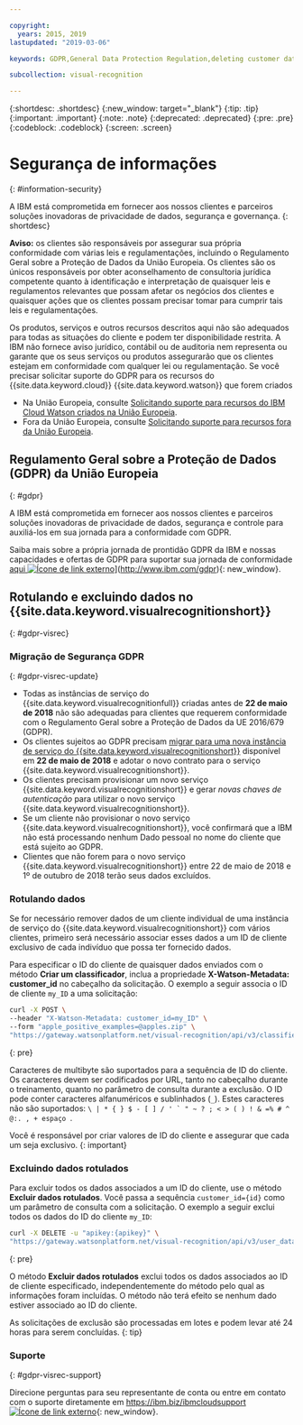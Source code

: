 ```yaml
---

copyright:
  years: 2015, 2019
lastupdated: "2019-03-06"

keywords: GDPR,General Data Protection Regulation,deleting customer data,privacy

subcollection: visual-recognition

---
```


{:shortdesc: .shortdesc}
{:new_window: target="_blank"}
{:tip: .tip}
{:important: .important}
{:note: .note}
{:deprecated: .deprecated}
{:pre: .pre}
{:codeblock: .codeblock}
{:screen: .screen}

# Segurança de informações
{: #information-security}

A IBM está comprometida em fornecer aos nossos clientes e parceiros soluções inovadoras de privacidade de dados, segurança e governança.
{: shortdesc}

**Aviso:**
os clientes são responsáveis por assegurar sua própria conformidade com várias leis e regulamentações, incluindo o Regulamento Geral sobre a Proteção de Dados da União Europeia. Os clientes são os únicos responsáveis por obter aconselhamento de consultoria jurídica competente quanto à identificação e interpretação de quaisquer leis e regulamentos relevantes que possam afetar os negócios dos clientes e quaisquer ações que os clientes possam precisar tomar para cumprir tais leis e regulamentações.

Os produtos, serviços e outros recursos descritos aqui não são adequados para todas as situações do cliente e podem ter disponibilidade restrita. A IBM não fornece aviso jurídico, contábil ou de auditoria nem representa ou garante que os seus serviços ou produtos assegurarão que os clientes estejam em conformidade com qualquer lei ou regulamentação.
Se você precisar solicitar suporte do GDPR para os recursos do {{site.data.keyword.cloud}} {{site.data.keyword.watson}} que forem criados

- Na União Europeia, consulte [Solicitando suporte para recursos do IBM Cloud Watson criados na União Europeia](/docs/services/watson?topic=watson-gdpr-sar#request-EU).
- Fora da União Europeia, consulte [Solicitando suporte para recursos fora da União Europeia](/docs/services/watson?topic=watson-gdpr-sar#request-non-EU).

## Regulamento Geral sobre a Proteção de Dados (GDPR) da União Europeia
{: #gdpr}

A IBM está comprometida em fornecer aos nossos clientes e parceiros soluções inovadoras de privacidade de dados, segurança e controle para auxiliá-los em sua jornada para a conformidade com GDPR.

Saiba mais sobre a própria jornada de prontidão GDPR da IBM e nossas capacidades e ofertas de GDPR para suportar sua jornada de conformidade [aqui ![Ícone de link externo](../../icons/launch-glyph.svg "Ícone de link externo")](../../icons/launch-glyph.svg "Ícone de link externo")](http://www.ibm.com/gdpr){: new_window}.

## Rotulando e excluindo dados no  {{site.data.keyword.visualrecognitionshort}}
{: #gdpr-visrec}

### Migração de Segurança GDPR
{: #gdpr-visrec-update}

- Todas as instâncias de serviço do {{site.data.keyword.visualrecognitionfull}} criadas antes de **22 de maio de 2018** não são adequadas para clientes que requerem conformidade com o Regulamento Geral sobre a Proteção de Dados da UE 2016/679 (GDPR).
- Os clientes sujeitos ao GDPR precisam [migrar para uma nova instância de serviço do {{site.data.keyword.visualrecognitionshort}}](/docs/services/visual-recognition?topic=visual-recognition-migrating#migrating) disponível em **22 de maio de 2018** e adotar o novo contrato para o serviço {{site.data.keyword.visualrecognitionshort}}.
- Os clientes precisam provisionar um novo serviço {{site.data.keyword.visualrecognitionshort}} e gerar *novas chaves de autenticação* para utilizar o novo serviço {{site.data.keyword.visualrecognitionshort}}.
- Se um cliente não provisionar o novo serviço {{site.data.keyword.visualrecognitionshort}}, você confirmará que a IBM não está processando nenhum Dado pessoal no nome do cliente que está sujeito ao GDPR.
- Clientes que não forem para o novo serviço {{site.data.keyword.visualrecognitionshort}} entre 22 de maio de 2018 e 1º de outubro de 2018 terão seus dados excluídos.

### Rotulando dados

Se for necessário remover dados de um cliente individual de uma instância de serviço do {{site.data.keyword.visualrecognitionshort}} com vários clientes, primeiro será necessário associar esses dados a um ID de cliente exclusivo de cada indivíduo que possa ter fornecido dados.

Para especificar o ID do cliente de quaisquer dados enviados com o método **Criar um classificador**, inclua a propriedade **X-Watson-Metadata: customer_id** no cabeçalho da solicitação. O exemplo a seguir associa o ID de cliente `my_ID` a uma solicitação:

```bash
curl -X POST \
--header "X-Watson-Metadata: customer_id=my_ID" \
--form "apple_positive_examples=@apples.zip" \
"https://gateway.watsonplatform.net/visual-recognition/api/v3/classifiers?version=2018-03-19"
```
{: pre}

Caracteres de multibyte são suportados para a sequência de ID do cliente. Os caracteres devem ser codificados por URL, tanto no cabeçalho durante o treinamento, quanto no parâmetro de consulta durante a exclusão. O ID pode conter caracteres alfanuméricos e sublinhados (``_``). Estes caracteres não são suportados: ``\ | * { } $ - [ ] / ' ` " ~ ? ; < > ( ) ! & =% # ^ @:. , + espaço ``.

Você é responsável por criar valores de ID do cliente e assegurar que cada um seja exclusivo.
{: important}

### Excluindo dados rotulados

Para excluir todos os dados associados a um ID do cliente, use o método **Excluir dados rotulados**. Você passa a sequência `customer_id={id}` como um parâmetro de consulta com a solicitação. O exemplo a seguir exclui todos os dados do ID do cliente `my_ID`:

```bash
curl -X DELETE -u "apikey:{apikey}" \
"https://gateway.watsonplatform.net/visual-recognition/api/v3/user_data?customer_id=my_ID&version=2018-03-19"
```
{: pre}

O método **Excluir dados rotulados** exclui todos os dados associados ao ID de cliente especificado, independentemente do método pelo qual as informações foram incluídas. O método não terá efeito se nenhum dado estiver associado ao ID do cliente.

As solicitações de exclusão são processadas em lotes e podem levar até 24 horas para serem concluídas.
{: tip}

### Suporte
{: #gdpr-visrec-support}

Direcione perguntas para seu representante de conta ou entre em contato com o suporte diretamente em [https://ibm.biz/ibmcloudsupport ![Ícone de link externo](../../icons/launch-glyph.svg "Ícone de link externo")](https://ibm.biz/ibmcloudsupport){: new_window}.
